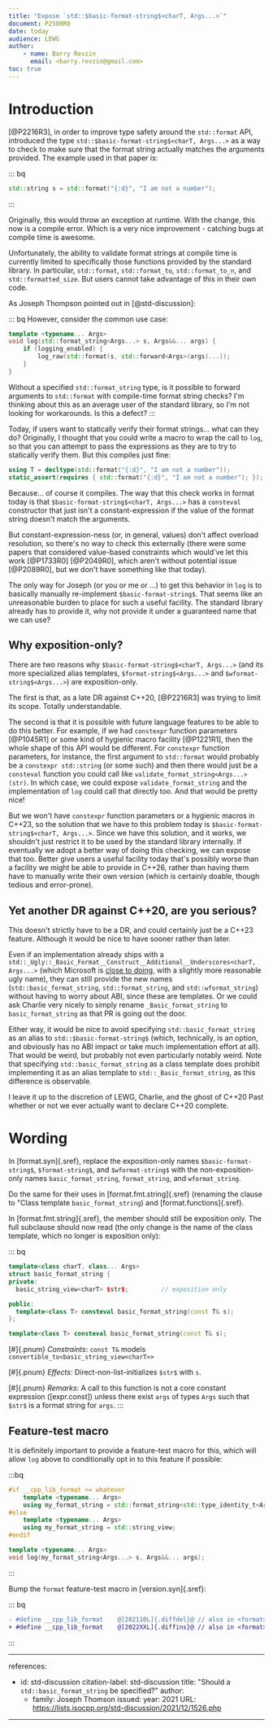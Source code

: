 ```yaml
---
title: "Expose `std::$basic-format-string$<charT, Args...>`"
document: P2508R0
date: today
audience: LEWG
author:
    - name: Barry Revzin
      email: <barry.revzin@gmail.com>
toc: true
---
```


# Introduction

[@P2216R3], in order to improve type safety around the `std::format` API, introduced the type `std::$basic-format-string$<charT, Args...>` as a way to check to make sure that the format string actually matches the arguments provided. The example used in that paper is:

::: bq
```cpp
std::string s = std::format("{:d}", "I am not a number");
```
:::

Originally, this would throw an exception at runtime. With the change, this now is a compile error. Which is a very nice improvement - catching bugs at compile time is awesome.

Unfortunately, the ability to validate format strings at compile time is currently limited to specifically those functions provided by the standard library. In particular, `std::format`, `std::format_to`, `std::format_to_n`, and `std::formatted_size`. But users cannot take advantage of this in their own code.

As Joseph Thompson pointed out in [@std-discussion]:

::: bq
However, consider the common use case:

```cpp
template <typename... Args>
void log(std::format_string<Args...> s, Args&&... args) {
    if (logging_enabled) {
        log_raw(std::format(s, std::forward<Args>(args)...));
    }
}
```

Without a specified `std::format_string` type, is it possible to forward
arguments to `std::format` with compile-time format string checks? I'm
thinking about this as an average user of the standard library, so I'm
not looking for workarounds. Is this a defect?
:::

Today, if users want to statically verify their format strings... what can they do? Originally, I thought that you could write a macro to wrap the call to `log`, so that you can attempt to pass the expressions as they are to try to statically verify them. But this compiles just fine:

```cpp
using T = decltype(std::format("{:d}", "I am not a number"));          // ok
static_assert(requires { std::format("{:d}", "I am not a number"); }); // ok
```

Because... of course it compiles. The way that this check works in format today is that `$basic-format-string$<charT, Args...>` has a `consteval` constructor that just isn't a constant-expression if the value of the format string doesn't match the arguments.

 But constant-expression-ness (or, in general, values) don't affect overload resolution, so there's no way to check this externally (there were some papers that considered value-based constraints which would've let this work [@P1733R0] [@P2049R0], which aren't without potential issue [@P2089R0], but we don't have something like that today).

The only way for Joseph (or you or me or ...) to get this behavior in `log` is to basically manually re-implement `$basic-format-string$`. That seems like an unreasonable burden to place for such a useful facility. The standard library already has to provide it, why not provide it under a guaranteed name that we can use?

## Why exposition-only?

There are two reasons why `$basic-format-string$<charT, Args...>` (and its more specialized alias templates, `$format-string$<Args...>` and `$wformat-string$<Args...>`) are exposition-only.

The first is that, as a late DR against C++20, [@P2216R3] was trying to limit its scope. Totally understandable.

The second is that it is possible with future language features to be able to do this better. For example, if we had `constexpr` function parameters [@P1045R1] or some kind of hygienic macro facility [@P1221R1], then the whole shape of this API would be different. For `constexpr` function parameters, for instance, the first argument to `std::format` would probably be a `constexpr std::string` (or some such) and then there would just be a `consteval` function you could call like `validate_format_string<Args...>(str)`. In which case, we could expose `validate_format_string` and the implementation of `log` could call that directly too. And that would be pretty nice!

But we won't have `constexpr` function parameters or a hygienic macros in C++23, so the solution that we have to this problem today is `$basic-format-string$<charT, Args...>`. Since we have this solution, and it works, we shouldn't just restrict it to be used by the standard library internally. If eventually we adopt a better way of doing this checking, we can expose that too. Better give users a useful facility today that's possibly worse than a facility we might be able to provide in C++26, rather than having them have to manually write their own version (which is certainly doable, though tedious and error-prone).

## Yet another DR against C++20, are you serious?

This doesn't strictly have to be a DR, and could certainly just be a C++23 feature. Although it would be nice to have sooner rather than later.

Even if an implementation already ships with a `std::_Ugly::_Basic_Format__Construct__Additional__Underscores<charT, Args...>` (which Microsoft is [close to doing](https://github.com/microsoft/STL/pull/2221/), with a slightly more reasonable ugly name), they can still provide the new names (`std::basic_format_string`, `std::format_string`, and `std::wformat_string`) without having to worry about ABI, since these are templates. Or we could ask Charlie very nicely to simply rename `_Basic_format_string` to `basic_format_string` as that PR is going out the door.

Either way, it would be nice to avoid specifying `std::basic_format_string` as an alias to `std::$basic-format-string$` (which, technically, is an option, and obviously has no ABI impact or take much implementation effort at all). That would be weird, but probably not even particularly notably weird. Note that specifying `std::basic_format_string` as a class template does prohibit implementing it as an alias template to `std::_Basic_format_string`, as this difference is observable.

I leave it up to the discretion of LEWG, Charlie, and the ghost of C++20 Past whether or not we ever actually want to declare C++20 complete.

# Wording

In [format.syn]{.sref}, replace the exposition-only names `$basic-format-string$`, `$format-string$`, and `$wformat-string$` with the non-exposition-only names `basic_format_string`, `format_string`, and `wformat_string`.

Do the same for their uses in [format.fmt.string]{.sref} (renaming the clause to "Class template `basic_format_string`) and [format.functions]{.sref}.

In [format.fmt.string]{.sref}, the member should still be exposition only. The full subclause should now read (the only change is the name of the class template, which no longer is exposition only):

::: bq
```cpp
template<class charT, class... Args>
struct basic_format_string {
private:
  basic_string_view<charT> $str$;         // exposition only

public:
  template<class T> consteval basic_format_string(const T& s);
};
```

```cpp
template<class T> consteval basic_format_string(const T& s);
```
[#]{.pnum} *Constraints*: `const T&` models `convertible_to<basic_string_view<charT>>`

[#]{.pnum} *Effects*: Direct-non-list-initializes `$str$` with `s`.

[#]{.pnum} *Remarks*: A call to this function is not a core constant expression ([expr.const]) unless there exist `args` of types `Args` such that `$str$` is a format string for `args`.
:::

## Feature-test macro

It is definitely important to provide a feature-test macro for this, which will allow `log` above to conditionally opt in to this feature if possible:

:::bq
```cpp
#if __cpp_lib_format >= whatever
    template <typename... Args>
    using my_format_string = std::format_string<std::type_identity_t<Args>...>;
#else
    template <typename... Args>
    using my_format_string = std::string_view;
#endif

template <typename... Args>
void log(my_format_string<Args...> s, Args&&... args);
```
:::

Bump the `format` feature-test macro in [version.syn]{.sref}:

::: bq
```diff
- #define __cpp_­lib_­format    @[202110L]{.diffdel}@ // also in <format>
+ #define __cpp_­lib_­format    @[2022XXL]{.diffins}@ // also in <format>
```
:::


---
references:
  - id: std-discussion
    citation-label: std-discussion
    title: "Should a `std::basic_format_string` be specified?"
    author:
      - family: Joseph Thomson
    issued:
      year: 2021
    URL: https://lists.isocpp.org/std-discussion/2021/12/1526.php
---
